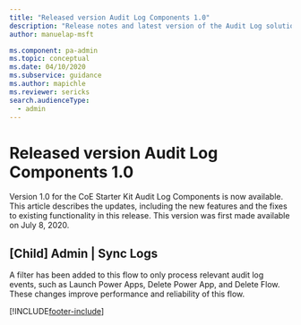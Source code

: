 ```yaml
---
title: "Released version Audit Log Components 1.0"
description: "Release notes and latest version of the Audit Log solution version 1.0."
author: manuelap-msft

ms.component: pa-admin
ms.topic: conceptual
ms.date: 04/10/2020
ms.subservice: guidance
ms.author: mapichle
ms.reviewer: sericks
search.audienceType: 
  - admin
---
```


# Released version Audit Log Components 1.0

Version 1.0 for the CoE Starter Kit Audit Log Components is now available. This article describes the updates, including the new features and the fixes to existing functionality in this release. This version was first made available on July 8, 2020.

## [Child] Admin | Sync Logs

A filter has been added to this flow to only process relevant audit log events, such as Launch Power Apps, Delete Power App, and Delete Flow. These changes improve performance and reliability of this flow.

[!INCLUDE[footer-include](../../../includes/footer-banner.md)]
